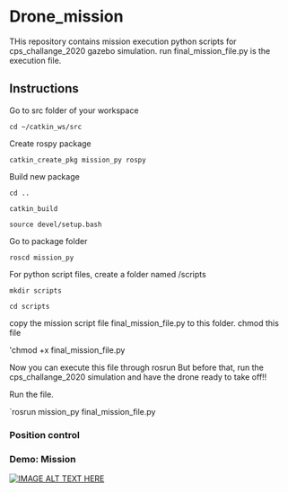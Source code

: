 # Drone_mission
THis repository contains mission execution python scripts for cps_challange_2020 gazebo simulation.
run final_mission_file.py is the execution file.

## Instructions
Go to src folder of your workspace

`cd ~/catkin_ws/src`

Create rospy package

`catkin_create_pkg mission_py rospy`

Build new package

`cd ..`

`catkin_build`

`source devel/setup.bash`

Go to package folder

`roscd mission_py`

For python script files, create a folder named /scripts

`mkdir scripts`

`cd scripts`

copy the mission script file final_mission_file.py to this folder.
chmod this file

'chmod +x final_mission_file.py

Now you can execute this file through rosrun
But before that, run the cps_challange_2020 simulation and have the drone ready to take off!!

Run the file.

`rosrun mission_py final_mission_file.py



### Position control
### Demo: Mission
[![IMAGE ALT TEXT HERE](https://img.youtube.com/vi/lCBCBzEzrws/0.jpg)](https://youtu.be/lCBCBzEzrws)
